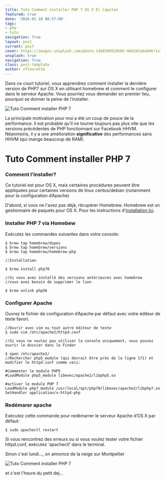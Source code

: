```yaml
---
title: Tuto Comment installer PHP 7 OS X El Capitan
featured: true
date: '2016-01-18 08:57:00'
tags:
- php
- tuto
navigation: True
layout: post
current: post
cover: https://images.unsplash.com/photo-1488590528505-98d2b5aba04b?ixlib=rb-0.3.5&q=80&fm=jpg&crop=entropy&cs=tinysrgb&w=1080&fit=max&s=278085b2f7e71c40d0bd45a0e1fc06df
unsplash: true
navigation: True
class: post-template
author: vfleurette
---
```



Dans ce court tutoriel, vous apprendrez comment installer la dernière version de PHP7 sur OS X en utilisant homebrew et comment le configurer dans le serveur Apache.
Vous pourriez vous demander en premier lieu, pourquoi se donner la peine de l’installer.

![Tuto Comment installer PHP 7](https://i.giphy.com/OY4dDgEBdTjy0.gif) 

La principale motivation pour moi a été un coup de pouce de la performance. Il est probable qu’il ne tourne toujours pas plus vite que les versions précédentes de PHP fonctionnant sur Facebook HHVM. Néanmoins, il y a une amélioration **significative** des performances sans HHVM (qui mange beaucoup de RAM).

# Tuto Comment installer PHP 7
 
### Comment l’installer?

Ce tutoriel est pour OS X, mais certaines procédures peuvent être appliquées pour certaines versions de linux centos/debian (notamment pour la configuration d’Apache)

D’abord, si vous ne l'avez pas déjà, récupérer Homebrew.
Homebrew est un gestionnaire de paquets pour OS X. Pour les instructions d’[installation Ici](https://brew.sh/).

### Installer PHP 7 via Homebew

Exécutez les commandes suivantes dans votre console:

    $ brew tap homebrew/dupes
    $ brew tap homebrew/versions
    $ brew tap homebrew/homebrew-php
    
    //Installation

    $ brew install php70

    //Si vous avez installé des versions antérieures avec homebrew
    //vous avez besoin de supprimer le lien

    $ brew unlink php56

### Configurer Apache

Ouvrez le fichier de configuration d’Apache par défaut avec votre éditeur de texte favori.

    //Ouvrir avec vim ou tout autre éditeur de texte
    $ sudo vim /etc/apache2/httpd.conf

    //Si vous ne voulez pas utiliser la console uniquement, vous pouvez ouvrir le dossier dans le Finder

    $ open /etc/apache2/
    //Rechercher php5_module (qui devrait être près de la ligne 171) et modifier le httpd.conf comme ceci:

    #Commenter le module PHP5
    #LoadModule php5_module libexec/apache2/libphp5.so

    #activer le module PHP 7
    LoadModule php7_module /usr/local/opt/php70/libexec/apache2/libphp7.so
    SetHandler application/x-httpd-php


### Redémarer apache

Exécutez cette commande pour redémarrer le serveur Apache d’OS X par défaut:

    $ sudo apachectl restart

Si vous rencontrez des erreurs ou si vous voulez tester votre fichier httpd.conf, exécutez ‘apachectl’ dans le terminal.

Sinon c'est lundi..., on annonce de la neige sur Montpellier

![Tuto Comment installer PHP 7](https://i.giphy.com/NhcmPmXRUUbAY.gif) 

et c'est l'heure du petit dej...

